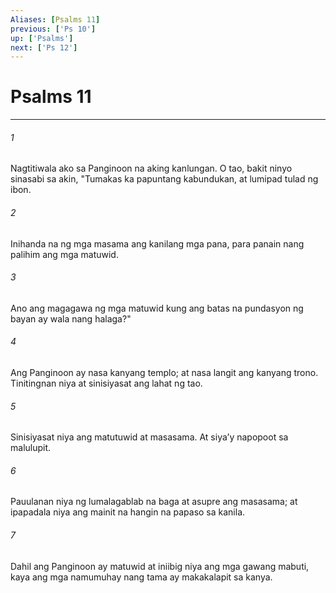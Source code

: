 ```yaml
---
Aliases: [Psalms 11]
previous: ['Ps 10']
up: ['Psalms']
next: ['Ps 12']
---
```

# Psalms 11

***






















###### 1 










Nagtitiwala ako sa Panginoon na aking kanlungan. O tao, bakit ninyo sinasabi sa akin, "Tumakas ka papuntang kabundukan, at lumipad tulad ng ibon. 





















###### 2 










Inihanda na ng mga masama ang kanilang mga pana, para panain nang palihim ang mga matuwid. 





















###### 3 










Ano ang magagawa ng mga matuwid kung ang batas na pundasyon ng bayan ay wala nang halaga?" 





















###### 4 










Ang Panginoon ay nasa kanyang templo; at nasa langit ang kanyang trono. Tinitingnan niya at sinisiyasat ang lahat ng tao. 





















###### 5 










Sinisiyasat niya ang matutuwid at masasama. At siyaʼy napopoot sa malulupit. 





















###### 6 










Pauulanan niya ng lumalagablab na baga at asupre ang masasama; at ipapadala niya ang mainit na hangin na papaso sa kanila. 





















###### 7 










Dahil ang Panginoon ay matuwid at iniibig niya ang mga gawang mabuti, kaya ang mga namumuhay nang tama ay makakalapit sa kanya.
